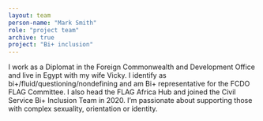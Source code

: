 ```yaml
---
layout: team
person-name: "Mark Smith"
role: "project team"
archive: true
project: "Bi+ inclusion"
---
```


I work as a Diplomat in the Foreign Commonwealth and Development Office and live in Egypt with my wife Vicky. I identify as bi+/fluid/questioning/nondefining and am Bi+ representative for the FCDO FLAG Committee. I also head the FLAG Africa Hub and joined the Civil Service Bi+ Inclusion Team in 2020. I’m passionate about supporting those with complex sexuality, orientation or identity.

